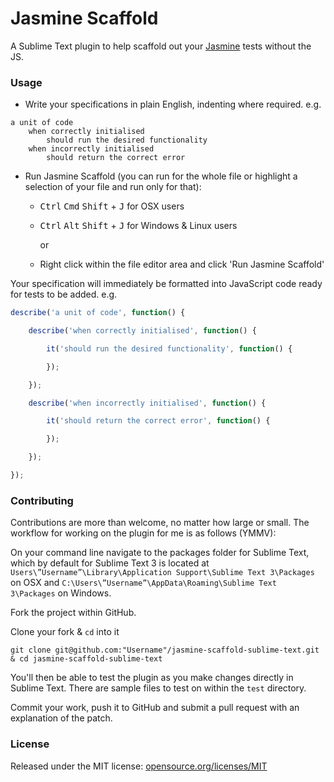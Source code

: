 # Jasmine Scaffold

A Sublime Text plugin to help scaffold out your [Jasmine](https://github.com/jasmine/jasmine) tests without the JS.

### Usage

* Write your specifications in plain English, indenting where required. e.g.

```
a unit of code
	when correctly initialised
		should run the desired functionality
	when incorrectly initialised
		should return the correct error
```

* Run Jasmine Scaffold (you can run for the whole file or highlight a selection of your file and run only for that):
	* <kbd>Ctrl</kbd> <kbd>Cmd</kbd> <kbd>Shift</kbd> + <kbd>J</kbd> for OSX users
	* <kbd>Ctrl</kbd> <kbd>Alt</kbd> <kbd>Shift</kbd> + <kbd>J</kbd> for Windows & Linux users
	
		or
	
	* Right click within the file editor area and click 'Run Jasmine Scaffold'

Your specification will immediately be formatted into JavaScript code ready for tests to be added. e.g.

```javascript
describe('a unit of code', function() {

	describe('when correctly initialised', function() {

		it('should run the desired functionality', function() {

		});

	});

	describe('when incorrectly initialised', function() {

		it('should return the correct error', function() {

		});

	});

});

```

### Contributing

Contributions are more than welcome, no matter how large or small. The workflow for working on the plugin for me is as follows (YMMV):

On your command line navigate to the packages folder for Sublime Text, which by default for Sublime Text 3 is located at `Users\”Username”\Library\Application Support\Sublime Text 3\Packages` on OSX and
`C:\Users\”Username”\AppData\Roaming\Sublime Text 3\Packages` on Windows.

Fork the project within GitHub.

Clone your fork & `cd` into it

`git clone git@github.com:"Username"/jasmine-scaffold-sublime-text.git & cd jasmine-scaffold-sublime-text`

You'll then be able to test the plugin as you make changes directly in Sublime Text. There are sample files to test on within the `test` directory.

Commit your work, push it to GitHub and submit a pull request with an explanation of the patch.

### License

Released under the MIT license: [opensource.org/licenses/MIT](http://opensource.org/licenses/MIT)

